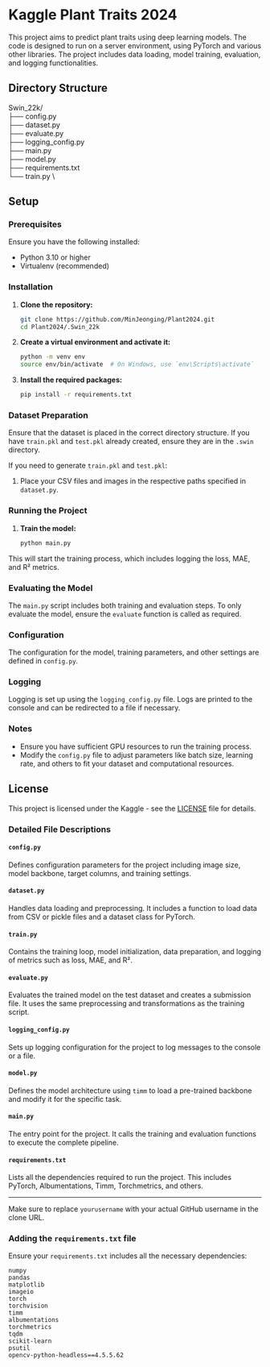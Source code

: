 # Kaggle Plant Traits 2024

This project aims to predict plant traits using deep learning models. The code is designed to run on a server environment, using PyTorch and various other libraries. The project includes data loading, model training, evaluation, and logging functionalities.

## Directory Structure

Swin_22k/ \
├── config.py \
├── dataset.py \
├── evaluate.py \
├── logging_config.py \
├── main.py \
├── model.py \
├── requirements.txt \
└── train.py \


## Setup

### Prerequisites

Ensure you have the following installed:
- Python 3.10 or higher
- Virtualenv (recommended)

### Installation

1. **Clone the repository:**
    ```sh
    git clone https://github.com/MinJeonging/Plant2024.git
    cd Plant2024/.Swin_22k
    ```

2. **Create a virtual environment and activate it:**
    ```sh
    python -m venv env
    source env/bin/activate  # On Windows, use `env\Scripts\activate`
    ```

3. **Install the required packages:**
    ```sh
    pip install -r requirements.txt
    ```

### Dataset Preparation

Ensure that the dataset is placed in the correct directory structure. If you have `train.pkl` and `test.pkl` already created, ensure they are in the `.swin` directory.

If you need to generate `train.pkl` and `test.pkl`:
1. Place your CSV files and images in the respective paths specified in `dataset.py`.

### Running the Project

1. **Train the model:**
    ```sh
    python main.py
    ```

This will start the training process, which includes logging the loss, MAE, and R² metrics.

### Evaluating the Model

The `main.py` script includes both training and evaluation steps. To only evaluate the model, ensure the `evaluate` function is called as required.

### Configuration

The configuration for the model, training parameters, and other settings are defined in `config.py`.

### Logging

Logging is set up using the `logging_config.py` file. Logs are printed to the console and can be redirected to a file if necessary.

### Notes

- Ensure you have sufficient GPU resources to run the training process.
- Modify the `config.py` file to adjust parameters like batch size, learning rate, and others to fit your dataset and computational resources.

## License

This project is licensed under the Kaggle - see the [LICENSE](https://www.kaggle.com/competitions/planttraits2024) file for details.

### Detailed File Descriptions

#### `config.py`
Defines configuration parameters for the project including image size, model backbone, target columns, and training settings.

#### `dataset.py`
Handles data loading and preprocessing. It includes a function to load data from CSV or pickle files and a dataset class for PyTorch.

#### `train.py`
Contains the training loop, model initialization, data preparation, and logging of metrics such as loss, MAE, and R².

#### `evaluate.py`
Evaluates the trained model on the test dataset and creates a submission file. It uses the same preprocessing and transformations as the training script.

#### `logging_config.py`
Sets up logging configuration for the project to log messages to the console or a file.

#### `model.py`
Defines the model architecture using `timm` to load a pre-trained backbone and modify it for the specific task.

#### `main.py`
The entry point for the project. It calls the training and evaluation functions to execute the complete pipeline.

#### `requirements.txt`
Lists all the dependencies required to run the project. This includes PyTorch, Albumentations, Timm, Torchmetrics, and others.

---

Make sure to replace `yourusername` with your actual GitHub username in the clone URL.

### Adding the `requirements.txt` file
Ensure your `requirements.txt` includes all the necessary dependencies:

```plaintext
numpy
pandas
matplotlib
imageio
torch
torchvision
timm
albumentations
torchmetrics
tqdm
scikit-learn
psutil
opencv-python-headless==4.5.5.62

